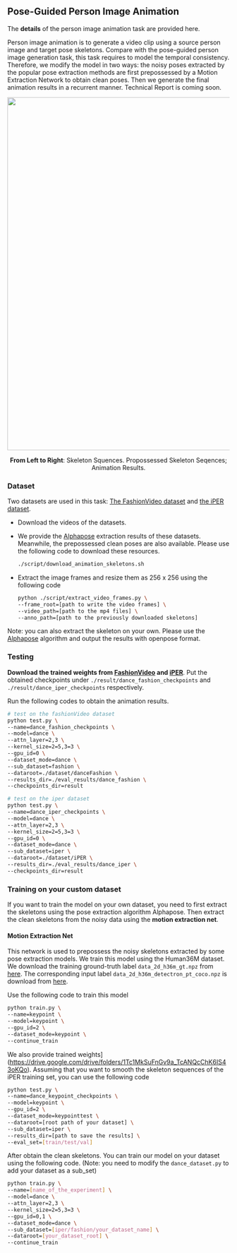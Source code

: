 ## Pose-Guided Person Image Animation

The **details** of the person image animation task are provided here.

Person image animation is to generate a video clip using a source person image and target pose skeletons. Compare with the pose-guided person image generation task, this task requires to model the temporal consistency. Therefore, we modify the model in two ways: the noisy poses extracted by the popular pose extraction methods are first prepossessed by a Motion Extraction Network to obtain clean poses. Then we generate the final animation results in a recurrent manner.  Technical Report is coming soon.

<p align='center'>  
  <img src='https://user-images.githubusercontent.com/30292465/80794884-943fff00-8bcd-11ea-8287-91489b86deff.gif' width='800'/>
</p>
<p align='center'> 
  <b>From Left to Right</b>: Skeleton Squences. Propossessed Skeleton Seqences; Animation Results.
</p>


### Dataset

Two datasets are used in this task: [The FashionVideo dataset](https://vision.cs.ubc.ca/datasets/fashion/) and [the iPER dataset](https://svip-lab.github.io/project/impersonator). 

* Download the videos of the datasets.

* We provide the [Alphapose](https://github.com/MVIG-SJTU/AlphaPose) extraction results of these datasets. Meanwhile, the prepossessed clean poses are also available. Please use the following code to download these resources.

  ``` bash
  ./script/download_animation_skeletons.sh
  ```

* Extract the image frames and resize them as 256 x 256 using the following code

  ``` bash
  python ./script/extract_video_frames.py \
  --frame_root=[path to write the video frames] \
  --video_path=[path to the mp4 files] \
  --anno_path=[path to the previously downloaded skeletons]
  ```

Note: you can also extract the skeleton on your own. Please use the [Alphapose](https://github.com/MVIG-SJTU/AlphaPose) algorithm and output the results with openpose format.

### Testing

**Download the trained weights from [FashionVideo](https://drive.google.com/drive/folders/14bdd02GuR1dSTGAUkO_n4Xn0RjJXmdXV?usp=sharing) and [iPER](https://drive.google.com/drive/folders/11660gR9qgAdJrcnfjiaBxcb8cXDWx2uf?usp=sharing)**. Put the obtained checkpoints under `./result/dance_fashion_checkpoints` and `./result/dance_iper_checkpoints` respectively.

Run the following codes to obtain the animation results.

``` bash
# test on the fashionVideo dataset 
python test.py \
--name=dance_fashion_checkpoints \
--model=dance \
--attn_layer=2,3 \
--kernel_size=2=5,3=3 \
--gpu_id=0 \
--dataset_mode=dance \
--sub_dataset=fashion \
--dataroot=./dataset/danceFashion \
--results_dir=./eval_results/dance_fashion \
--checkpoints_dir=result

# test on the iper dataset
python test.py \
--name=dance_iper_checkpoints \
--model=dance \
--attn_layer=2,3 \
--kernel_size=2=5,3=3 \
--gpu_id=0 \
--dataset_mode=dance \
--sub_dataset=iper \
--dataroot=./dataset/iPER \
--results_dir=./eval_results/dance_iper \
--checkpoints_dir=result
```

### Training on your custom dataset 

If you want to train the model on your own dataset, you need to first extract the skeletons using the pose extraction algorithm Alphapose. Then extract the clean skeletons from the noisy data using the **motion extraction net**. 

#### Motion Extraction Net

This network is used to prepossess the noisy skeletons extracted by some pose extraction models. We train this model using the Human36M dataset. We download the training ground-truth label `data_2d_h36m_gt.npz` from [here](https://github.com/facebookresearch/VideoPose3D/blob/master/DATASETS.md). The corresponding input label `data_2d_h36m_detectron_pt_coco.npz` is download from [here](https://github.com/facebookresearch/VideoPose3D/issues/2#issuecomment-444687031).

Use the following code to train this model

``` bash 
python train.py \
--name=keypoint \
--model=keypoint \
--gpu_id=2 \
--dataset_mode=keypoint \
--continue_train
```

We also provide trained weights](https://drive.google.com/drive/folders/1Tc1MkSuFnGv9a_TcANQcChK6IS43oKQo). Assuming that you want to smooth the skeleton sequences of the iPER training set, you can use the following code

``` bash
python test.py \
--name=dance_keypoint_checkpoints \
--model=keypoint \
--gpu_id=2 \
--dataset_mode=keypointtest \
--dataroot=[root path of your dataset] \
--sub_dataset=iper \
--results_dir=[path to save the results] \
--eval_set=[train/test/val]
```



After obtain the clean skeletons. You can train our model on your dataset using the following code. (Note: you need to modify the `dance_dataset.py` to add your dataset as a sub_set)

``` bash
python train.py \
--name=[name_of_the_experiment] \
--model=dance \
--attn_layer=2,3 \
--kernel_size=2=5,3=3 \
--gpu_id=0,1 \
--dataset_mode=dance \
--sub_dataset=[iper/fashion/your_dataset_name] \
--dataroot=[your_dataset_root] \
--continue_train
```











